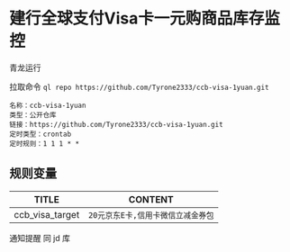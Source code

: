 
# 建行全球支付Visa卡一元购商品库存监控

青龙运行

拉取命令 `ql repo https://github.com/Tyrone2333/ccb-visa-1yuan.git`

```
名称：ccb-visa-1yuan
类型：公开仓库
链接：https://github.com/Tyrone2333/ccb-visa-1yuan.git
定时类型：crontab
定时规则：1 1 1 * *
```

##  规则变量

|   TITLE   | CONTENT   |
| ---------- | -------------- |
| ccb_visa_target   | `20元京东E卡,信用卡微信立减金券包` |

通知提醒 同 jd 库


